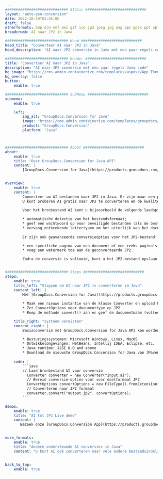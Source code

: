 ```yaml
---
############################# Static ############################
layout: "auto-gen-conversion"
date: 2022-10-29T02:56:06
draft: false
otherformats: bmp dcm emf emz gif ico jp2 jpeg jpg png pps ppsx ppt pptx psb psd svg svgz tga tif tiff webp wmf wmz
breadcrumb: AI naar JP2 in Java

############################# Head ############################
head_title: "Converteer AI naar JP2 in Java"
head_description: "AI naar JP2 conversie in Java met een paar regels code. Converteer meer dan 160 bestandsindelingen met de GroupDocs-documentconversie-API voor Java"

############################# Header ############################
title: "Converteer AI naar JP2 in Java"
description: "AI naar JP2 conversie met een paar regels Java code"
bg_image: "https://cms.admin.containerize.com/templates/aspose/App_Themes/V3/images/bg/header1.png"
bg_overlay: false
button:
    enable: true

############################# SubMenu ############################
submenu:
    enable: true

    left:
        img_alt: "GroupDocs.Conversion for Java"
        image: "https://cms.admin.containerize.com/templates/groupdocs/images/product-logos/90x90-noborder/groupdocs-conversion-java.png"
        product: "GroupDocs.Conversion"
        platform: "Java"



############################# About ############################
about:
    enable: true
    title: "Over GroupDocs.Conversion for Java API"
    content: |
        [GroupDocs.Conversion for Java](https://products.groupdocs.com/conversion/java/) is een geavanceerde conversie-API voor bestandsindelingen voor het converteren tussen populaire afbeeldings- en documentindelingen zoals Microsoft Office, OpenDocument, PDF, HTML, e-mail, CAD. en nog veel meer met slechts een paar regels code. De native API detecteert automatisch de formaten van de originele documenten en biedt veel opties voor het aanpassen van de geconverteerde documenten. Naast de functie om informatie uit een document te extraheren, ondersteunt het standaard ook het cachen van de conversieresultaten naar de lokale schijf. Elk type cacheopslag kan echter worden ondersteund door de juiste interfaces te implementeren - Amazon S3, Dropbox, Google Drive, Windows Azure, Reddis of andere.
    

overview:
    enable: true
    content: |
        Converteer uw AI bestanden naar JP2 in Java. Er zijn maar een paar regels Java code nodig op elk platform naar keuze, zoals Windows, Linux, macOS.
        U kunt proberen AI gratis naar JP2 te converteren en de kwaliteit van de conversieresultaten te evalueren. Naast eenvoudige scripts voor bestandsconversie, kunt u meer geavanceerde opties proberen voor het laden van het AI-bronbestand en het opslaan van de JP2-uitvoer. 
        
        Voor het bronbestand AI kunt u bijvoorbeeld de volgende laadopties gebruiken:

        * automatische detectie van het bestandsformaat;
        * geef een wachtwoord op voor beveiligde bestanden (als de bestandsindeling dit ondersteunt);
        * vervang ontbrekende lettertypen om het uiterlijk van het document te behouden.
        
        Er zijn ook geavanceerde conversieopties voor het JP2-bestand:

        * een specifieke pagina van een document of een reeks pagina's converteren;
        * voeg een watermerk toe aan de geconverteerde JP2.

        Zodra de conversie is voltooid, kunt u het JP2-bestand opslaan in uw lokale bestandspad of in opslag van derden, zoals FTP, Amazon S3, Google Drive, Dropbox enz. Let op - om AI te converteren tot JP2, hoeft u geen extra software te installeren, zoals MS Office, Open Office, Adobe Acrobat Reader etc.


############################# Steps ############################
steps:
    enable: true
    title_left: "Stappen om AI naar JP2 te converteren in Java"
    content_left: |
        Met [GroupDocs.Conversion for Java](https://products.groupdocs.com/conversion/java/) kunnen ontwikkelaars het AI-bestand eenvoudig converteren naar JP2 met een paar regels code.
        
        * Maak een nieuwe instantie van de klasse Converter en upload het bestand AI met het volledige pad
        * Zet ConvertOptions voor documenttype op JP2
        * Roep de methode convert() aan en geef de documentnaam (volledig pad) en formaat (JP2) door als parameter

    title_right: "systeem vereisten"
    content_right: |
        Basisconversie met GroupDocs.Conversion for Java API kan worden gedaan met slechts een paar regels code. Onze API's worden ondersteund op alle belangrijke platforms en besturingssystemen. Voordat u de onderstaande code uitvoert, moet u ervoor zorgen dat de volgende vereisten op uw systeem zijn geïnstalleerd.

        * Besturingssystemen: Microsoft Windows, Linux, MacOS
        * Ontwikkelomgevingen: NetBeans, Intellij IDEA, Eclipse, etc.
        * Java runtime: J2SE 6.0 and above
        * Download de nieuwste GroupDocs.Conversion for Java van [Maven](https://repository.groupdocs.com/webapp/#/artifacts/browse/tree/General/repo/com/groupdocs/groupdocs-conversion)
         
    code: |
        ```java    
        // Laad bronbestand AI voor conversie
          Converter converter = new Converter("input.ai");
          // Bereid conversie-opties voor voor doelformaat JP2
          ConvertOptions convertOptions = new FileType().fromExtension("jp2").getConvertOptions();
          // Converteren naar JP2 formaat
          converter.convert("output.jp2", convertOptions);
        ```

demos:
    enable: true
    title: "AI tot JP2 Live demo"
    content: |
       Bezoek onze [GroupDocs.Conversion App](https://products.groupdocs.app/conversion/family) website en probeer AI naar JP2 conversie nu. De gratis demo heeft de volgende voordelen:
          

more_formats:
    enable: true
    title: "Andere ondersteunde AI conversies in Java"
    content: "U kunt AI ook converteren naar vele andere bestandsindelingen. Zie de lijst hieronder."
       
       
back_to_top:
    enable: true
---
```

